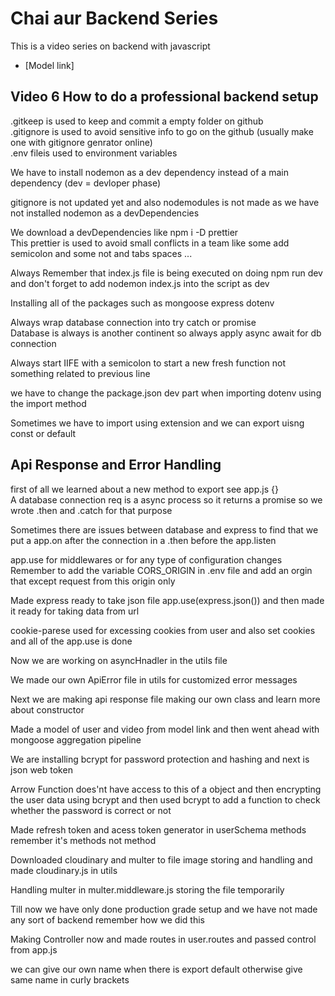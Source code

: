 # Chai aur Backend Series 
This is a video series on backend with javascript<br>
- [Model link] <!--Paste the link here in curly brackets-->
## Video 6 How to do a professional backend setup
.gitkeep is used to keep and commit a empty folder on github <br>
.gitignore is used to avoid sensitive info to go on the github (usually make one with gitignore genrator online) <br>
.env fileis used to environment variables <br>


We have to install nodemon as a dev dependency instead of a main dependency (dev = devloper phase)<br>

gitignore is not updated yet and also nodemodules is not made as we have not installed nodemon as a devDependencies<br>

We download a devDependencies like npm i -D prettier <br> 
This prettier is used to avoid small conflicts in a team like some add semicolon and some not and tabs spaces ...<br>

Always Remember that index.js file is being executed on doing npm run dev and don't forget to add nodemon index.js into the script as dev <br>

Installing all of the packages such as mongoose express dotenv <br>

Always wrap database connection into try catch or promise <br>
Database is always is another continent so always apply async await for db connection <br>

Always start IIFE with a semicolon to start a new fresh function not something related to previous line <br>

we have to change the package.json dev part when importing dotenv using the import method <br>

Sometimes we have to import using extension and we can export uisng const or default <br>

## Api Response and Error Handling 
first of all we learned about a new method to export see app.js {} <br>
A database connection req is a async process so it returns a promise so we wrote .then and .catch for that purpose <br>

Sometimes there are issues between database and express to find that we put a app.on after the connection in a .then before the app.listen <br>

app.use for middlewares or for any type of configuration changes <br>
Remember to add the variable CORS_ORIGIN in .env file and add an orgin that except request from this origin only <br>

Made express ready to take json file app.use(express.json()) and then made it ready for taking data from url <br>

cookie-parese used for excessing cookies from user and also set cookies and all of the app.use is done <br>

Now we are working on asyncHnadler in the utils file <br>

We made our own ApiError file in utils for customized error messages <br>

Next we are making api response file making our own class and learn more about constructor <br>

Made a model of user and video ƒrom model link and then went ahead with mongoose aggregation pipeline   <br>

We are installing bcrypt for password protection and hashing and next is json web token  <br>

Arrow Function does'nt have access to this of a object and then encrypting the user data using bcrypt and then used bcrypt to add a function to check whether the password is correct or not  <br>

Made refresh token and acess token generator in userSchema methods remember it's methods not method <br>

Downloaded cloudinary and multer to file image storing and handling and made cloudinary.js in utils <br>

Handling multer in multer.middleware.js storing the file temporarily <br>

Till now we have only done production grade setup and we have not made any sort of backend remember how we did this <br>

Making Controller now and made routes in user.routes and passed control from app.js <br>

we can give our own name when there is export default otherwise give same name in curly brackets <br>


